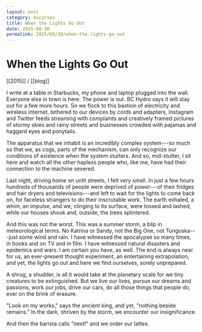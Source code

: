 ```yaml
---
layout: post
category: excurses
title: When the Lights Go Out
date: 2015-08-30
permalink: 2015/08/30/when-the-lights-go-out
---
```


# When the Lights Go Out

[[2015]] / [[blog]]

I write at a table in Starbucks, my phone and laptop plugged into the wall. Everyone else in town is here. The power is out. BC Hydro says it will stay out for a few more hours. So we flock to this bastion of electricity and wireless internet, tethered to our devices by cords and adapters, Instagram and Twitter feeds streaming with complaints and creatively framed pictures of stormy skies and rainy streets and businesses crowded with pajamas and haggard eyes and ponytails.

The apparatus that we inhabit is an incredibly complex system---so much so that we, as cogs, parts of the mechanism, can only recognize our conditions of existence when the system stutters. And so, mid-stutter, I sit here and watch all the other hapless people who, like me, have had their connection to the machine severed.

Last night, driving home on unlit streets, I felt very small. In just a few hours hundreds of thousands of people were deprived of power---of their fridges and hair dryers and televisions---and left to wait for the lights to come back on, for faceless strangers to do their inscrutable work. The earth exhaled, a whim, an impulse, and we, clinging to its surface, were tossed and lashed, while our houses shook and, outside, the trees splintered.

And this was not the worst. This was a summer storm, a blip in meteorological terms. No Katrina or Sandy, not the Big One, not Tunguska---just some wind and rain. I have witnessed the apocalypse so many times, in books and on TV and in film. I have witnessed natural disasters and epidemics and wars. I am certain you have, as well. The end is always near for us, an ever-present thought experiment, an entertaining extrapolation, and yet, the lights go out and here we find ourselves, sorely unprepared.

A shrug, a shudder, is all it would take at the planetary scale for we tiny creatures to be extinguished. But we live our lives, pursue our dreams and passions, work our jobs, drive our cars, do all those things that people do, ever on the brink of erasure.

"Look on my works," says the ancient king, and yet, "nothing beside remains." In the dark, shriven by the storm, we encounter our insignificance.

And then the barista calls "next!" and we order our lattes.
